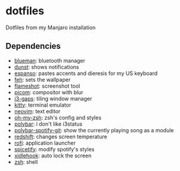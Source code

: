 # dotfiles
Dotfiles from my Manjaro installation

## Dependencies
 - [blueman](https://www.archlinux.org/packages/community/x86_64/blueman/): bluetooth manager
 - [dunst](https://github.com/dunst-project/dunst): shows notifications
 - [espanso](https://github.com/federico-terzi/espanso): pastes accents and dieresis for my US keyboard
 - [feh](https://github.com/derf/feh): sets the wallpaper
 - [flameshot](https://github.com/lupoDharkael/flameshot): screenshot tool
 - [picom](https://github.com/yshui/picom): compositor with blur
 - [i3-gaps](https://github.com/Airblader/i3): tiling window manager
 - [kitty](https://github.com/kovidgoyal/kitty): terminal emulator
 - [neovim](https://github.com/neovim/neovim): text editor
 - [oh-my-zsh](https://github.com/ohmyzsh/ohmyzsh): zsh's config and styles
 - [polybar](https://github.com/polybar/polybar): i don't like i3status
 - [polybar-spotify-git](https://github.com/Jvanrhijn/polybar-spotify): show the currently playing song as a module
 - [redshift](https://github.com/jonls/redshift): changes screen temperature
 - [rofi](https://github.com/davatorium/rofi): application launcher
 - [spicetify](https://github.com/khanhas/spicetify-cli): modify spotify's styles
 - [xidlehook](https://gitlab.com/jD91mZM2/xidlehook): auto lock the screen
 - [zsh](https://www.archlinux.org/packages/extra/x86_64/zsh/): shell


